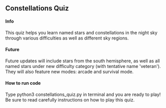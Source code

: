 ## Constellations Quiz

#### Info
This quiz helps you learn named stars and constellations in the night sky through various difficulties as well as different sky regions. 


#### Future
Future updates will include stars from the south hemisphere, as well as all named stars under new difficulty category (with tentative name 'veteran'). They will also feature new modes: arcade and survival mode.



#### How to run code
Type python3 constellations_quiz.py in terminal and you are ready to play! Be sure to read carefully instructions on how to play this quiz.
